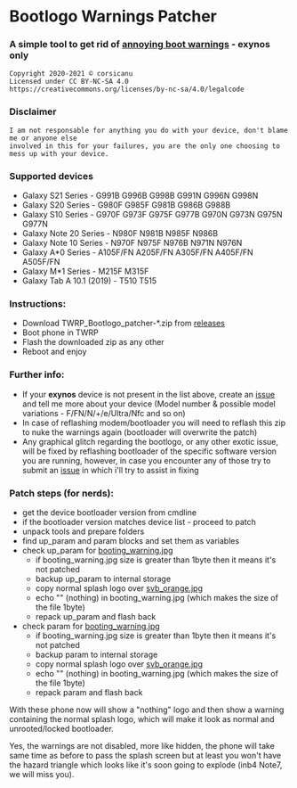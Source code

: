 # Bootlogo Warnings Patcher
### A simple tool to get rid of [annoying boot warnings](https://imgur.com/a/FFeOHkC) - exynos only
```
Copyright 2020-2021 © corsicanu
Licensed under CC BY-NC-SA 4.0
https://creativecommons.org/licenses/by-nc-sa/4.0/legalcode
```
### Disclaimer
```
I am not responsable for anything you do with your device, don't blame me or anyone else 
involved in this for your failures, you are the only one choosing to mess up with your device. 
```
### Supported devices
   - Galaxy S21 Series - G991B G996B G998B G991N G996N G998N
   - Galaxy S20 Series - G980F G985F G981B G986B G988B
   - Galaxy S10 Series - G970F G973F G975F G977B G970N G973N G975N G977N
   - Galaxy Note 20 Series - N980F N981B N985F N986B
   - Galaxy Note 10 Series - N970F N975F N976B N971N N976N
   - Galaxy A\*0 Series - A105F/FN A205F/FN A305F/FN A405F/FN A505F/FN
   - Galaxy M\*1 Series - M215F M315F
   - Galaxy Tab A 10.1 (2019) - T510 T515

### Instructions:
   - Download TWRP_Bootlogo_patcher-*.zip from [releases](https://github.com/corsicanu/TWRP_Bootlogo_patcher/releases)
   - Boot phone in TWRP
   - Flash the downloaded zip as any other
   - Reboot and enjoy

### Further info:
   - If your **exynos** device is not present in the list above, create an [issue](https://github.com/corsicanu/TWRP_Bootlogo_patcher/issues) and tell me more about your device (Model number & possible model variations - F/FN/N/+/e/Ultra/Nfc and so on)
   - In case of reflashing modem/bootloader you will need to reflash this zip to nuke the warnings again (bootloader will overwrite the patch)
   - Any graphical glitch regarding the bootlogo, or any other exotic issue, will be fixed by reflashing bootloader of the specific software version you are running, however, in case you encounter any of those try to submit an [issue](https://github.com/corsicanu/TWRP_Bootlogo_patcher/issues) in which i'll try to assist in fixing

### Patch steps (for nerds):
   - get the device bootloader version from cmdline
   - if the bootloader version matches device list - proceed to patch
   - unpack tools and prepare folders
   - find up_param and param blocks and set them as variables
   - check up_param for [booting_warning.jpg](https://i.imgur.com/PMDv38E.jpeg)
       - if booting_warning.jpg size is greater than 1byte then it means it's not patched
       - backup up_param to internal storage
       - copy normal splash logo over [svb_orange.jpg](https://i.imgur.com/bQ9wTeW.jpeg)
       - echo "" (nothing) in booting_warning.jpg (which makes the size of the file 1byte)
       - repack up_param and flash back
   - check param for [booting_warning.jpg](https://i.imgur.com/PMDv38E.jpeg)
       - if booting_warning.jpg size is greater than 1byte then it means it's not patched
       - backup param to internal storage
       - copy normal splash logo over [svb_orange.jpg](https://i.imgur.com/bQ9wTeW.jpeg)
       - echo "" (nothing) in booting_warning.jpg (which makes the size of the file 1byte)
       - repack param and flash back

With these phone now will show a "nothing" logo and then show a warning containing the normal splash logo, which will make it look as normal and unrooted/locked bootloader. 

Yes, the warnings are not disabled, more like hidden, the phone will take same time as before to pass the splash screen but at least you won't have the hazard triangle which looks like it's soon going to explode (inb4 Note7, we will miss you).
